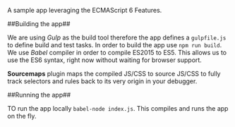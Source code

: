 A sample app leveraging the ECMAScript 6 Features.

##Building the app##

We are using *Gulp* as the build tool therefore the app defines a `gulpfile.js` to define build and test tasks. In order to build the app use `npm run build`. We use *Babel* compiler in order to compile ES2015 to ES5. This allows us to use the ES6 syntax, right now without waiting for browser support.

**Sourcemaps** plugin maps the compiled JS/CSS to source JS/CSS to fully track selectors and rules back to its very origin in your debugger.


##Running the app##

TO run the app locally `babel-node index.js`. This compiles and runs the app on the fly.
